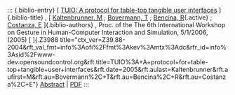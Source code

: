::: {.biblio-entry}
[ [TUIO: A protocol for table-top tangible user
interfaces](publication/tuio-protocol-table-top-tangible-user-interfaces)
]{.biblio-title} , [ [Kaltenbrunner,
M](publications/author/Kaltenbrunner) ; [Bovermann,
T](publications/author/Bovermann) ; [Bencina,
R](publications/author/Bencina){.active} ; [Costanza,
E](publications/author/Costanza) ]{.biblio-authors} , Proc. of the The
6th International Workshop on Gesture in Human-Computer Interaction and
Simulation, 5/1/2006, (2005) [ ]{.Z3988
title="ctx_ver=Z39.88-2004&rft_val_fmt=info%3Aofi%2Ffmt%3Akev%3Amtx%3Adc&rfr_id=info%3Asid%2Fwww-dev.opensoundcontrol.org&rft.title=TUIO%3A+A+protocol+for+table-top+tangible+user+interfaces&rft.date=2005&rft.aulast=Kaltenbrunner&rft.aufirst=M&rft.au=Bovermann%2C+T&rft.au=Bencina%2C+R&rft.au=Costanza%2C+E"}
[Abstract](publication/tuio-protocol-table-top-tangible-user-interfaces)
\| [PDF](files/tuio_gw2005.pdf)
:::
